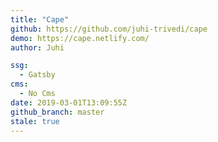 ```yaml
---
title: "Cape"
github: https://github.com/juhi-trivedi/cape
demo: https://cape.netlify.com/
author: Juhi

ssg:
  - Gatsby
cms:
  - No Cms
date: 2019-03-01T13:09:55Z
github_branch: master
stale: true
---
```

